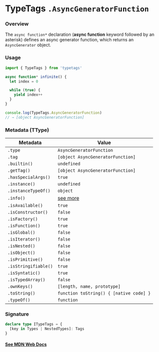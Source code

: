 # TypeTags `.AsyncGeneratorFunction`

### Overview

The `async function*` declaration (**async function** keyword followed by an asterisk) defines an async generator function, which returns an `AsyncGenerator` object.

### Usage

```js
import { TypeTags } from 'typetags'

async function* infinite() {
  let index = 0

  while (true) {
    yield index++
  }
}

console.log(TypeTags.AsyncGeneratorFunction)
// → [object AsyncGeneratorFunction]
```

### Metadata (TType)

| Metadata             | Value                                   |
| -------------------- | --------------------------------------- |
| `.type`              | `AsyncGeneratorFunction`                |
| `.tag`               | `[object AsyncGeneratorFunction]`       |
| `.builtin()`         | `undefined`                             |
| `.getTag()`          | `[object AsyncGeneratorFunction]`       |
| `.hasSpecialArgs()`  | `true`                                  |
| `.instance()`        | `undefined`                             |
| `.instanceTypeOf()`  | `object`                                |
| `.info()`            | [see more]()                            |
| `.isAvailable()`     | `true`                                  |
| `.isConstructor()`   | `false`                                 |
| `.isFactory()`       | `true`                                  |
| `.isFunction()`      | `true`                                  |
| `.isGlobal()`        | `false`                                 |
| `.isIterator()`      | `false`                                 |
| `.isNested()`        | `false`                                 |
| `.isObject()`        | `false`                                 |
| `.isPrimitive()`     | `false`                                 |
| `.isStringifiable()` | `true`                                  |
| `.isSyntatic()`      | `true`                                  |
| `.isTypedArray()`    | `false`                                 |
| `.ownKeys()`         | `[length, name, prototype]`             |
| `.toString()`        | `function toString() { [native code] }` |
| `.typeOf()`          | `function`                              |

### Signature

```ts
declare type ITypeTags = {
  [key in Types | NestedTypes]: Tags
}
```

#### [See MDN Web Docs](https://developer.mozilla.org/en-US/docs/Web/JavaScript/Reference/Statements/function*)
